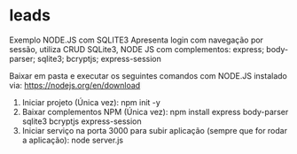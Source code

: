 # leads
Exemplo NODE.JS com SQLITE3
Apresenta login com navegação por sessão, utiliza CRUD SQLite3, NODE JS com complementos: 
  express; 
  body-parser; 
  sqlite3; 
  bcryptjs; 
  express-session

Baixar em pasta e executar os seguintes comandos com NODE.JS instalado via: https://nodejs.org/en/download
1) Iniciar projeto (Única vez):
    npm init -y
2) Baixar complementos NPM (Única vez):
    npm install express body-parser sqlite3 bcryptjs express-session
3) Iniciar serviço na porta 3000 para subir aplicação (sempre que for rodar a aplicação):
    node server.js
